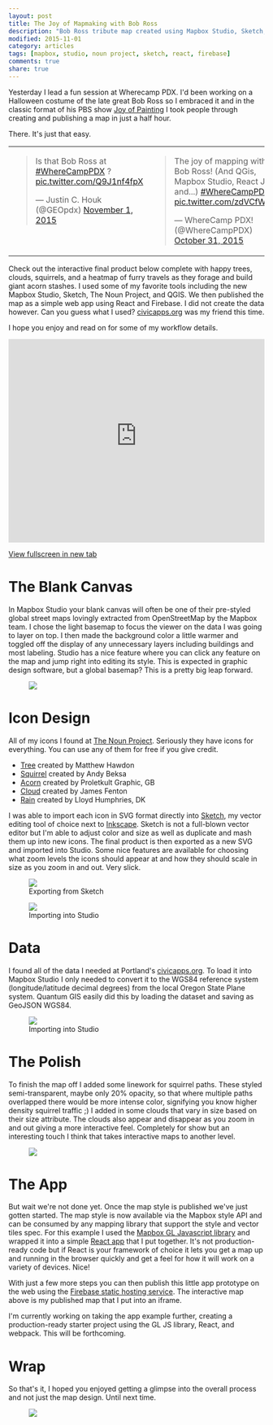 ```yaml
---
layout: post
title: The Joy of Mapmaking with Bob Ross
description: "Bob Ross tribute map created using Mapbox Studio, Sketch, and Portland open data"
modified: 2015-11-01
category: articles
tags: [mapbox, studio, noun project, sketch, react, firebase]
comments: true
share: true
---
```


Yesterday I lead a fun session at Wherecamp PDX.  I'd been working on a Halloween costume of the late great Bob Ross so I embraced it and in the classic format of his PBS show [Joy of Painting](https://en.wikipedia.org/wiki/The_Joy_of_Painting) I took people through creating and publishing a map in just a half hour.  

There. It's just that easy.

<table>
  <tr>
    <td valign="top">
      <blockquote class="twitter-tweet" lang="en"><p lang="en" dir="ltr">Is that Bob Ross at <a href="https://twitter.com/hashtag/WhereCampPDX?src=hash">#WhereCampPDX</a> ? <a href="https://t.co/Q9J1nf4fpX">pic.twitter.com/Q9J1nf4fpX</a></p>&mdash; Justin C. Houk (@GEOpdx) <a href="https://twitter.com/GEOpdx/status/660826698611470336">November 1, 2015</a></blockquote>
    </td>
    <td valign="top">
      <blockquote class="twitter-tweet" lang="en"><p lang="en" dir="ltr">The joy of mapping with Bob Ross! (And QGis, Mapbox Studio, React JS, and...) <a href="https://twitter.com/hashtag/WhereCampPDX?src=hash">#WhereCampPDX</a> <a href="https://t.co/zdVCfWItfa">pic.twitter.com/zdVCfWItfa</a></p>&mdash; WhereCamp PDX! (@WhereCampPDX) <a href="https://twitter.com/WhereCampPDX/status/660519787362029568">October 31, 2015</a></blockquote>
    </td>
  </tr>
</table>
<script async src="//platform.twitter.com/widgets.js" charset="utf-8"></script>

Check out the interactive final product below complete with happy trees, clouds, squirrels, and a heatmap of furry travels as they forage and build giant acorn stashes.  I used some of my favorite tools including the new Mapbox Studio, Sketch, The Noun Project, and QGIS.  We then published the map as a simple web app using React and Firebase.  I did not create the data however.  Can you guess what I used?  [civicapps.org](http://civicapps.org) was my friend this time.  

I hope you enjoy and read on for some of my workflow details.  

<iframe width="100%" height="400" src="https://the-happy-place.firebaseapp.com/" frameborder="0" allowfullscreen></iframe>

<a href="https://the-happy-place.firebaseapp.com/" target="_blank">View fullscreen in new tab</a>

# The Blank Canvas

In Mapbox Studio your blank canvas will often be one of their pre-styled global street maps lovingly extracted from OpenStreetMap by the Mapbox team.  I chose the light basemap to focus the viewer on the data I was going to layer on top.  I then made the background color a little warmer and toggled off the display of any unnecessary layers including buildings and most labeling.  Studio has a nice feature where you can click any feature on the map and jump right into editing its style.  This is expected in graphic design software, but a global basemap?  This is a pretty big leap forward.

<figure>
    <a href="/images/posts/joyofmap/stylemenu.jpg"><img src="/images/posts/joyofmap/stylemenu.jpg"></a>
</figure>    

# Icon Design

All of my icons I found at [The Noun Project](https://thenounproject.com/).  Seriously they have icons for everything.  You can use any of them for free if you give credit.

* [Tree](https://thenounproject.com/icon/88105/) created by Matthew Hawdon
* [Squirrel](https://thenounproject.com/icon/16683/) created by Andy Beksa
* [Acorn](https://thenounproject.com/icon/1685/) created by Proletkult Graphic, GB
* [Cloud](https://thenounproject.com/icon/3765/) created by James Fenton
* [Rain](https://thenounproject.com/icon/96901/) created by Lloyd Humphries, DK

I was able to import each icon in SVG format directly into [Sketch](https://www.sketchapp.com/), my vector editing tool of choice next to [Inkscape](https://inkscape.org/en/).  Sketch is not a full-blown vector editor but I'm able to adjust color and size as well as duplicate and mash them up into new icons.  The final product is then exported as a new SVG and imported into Studio.  Some nice features are available for choosing what zoom levels the icons should appear at and how they should scale in size as you zoom in and out.  Very slick.

<figure>
    <a href="/images/posts/joyofmap/acorn-pile.png"><img src="/images/posts/joyofmap/acorn-pile.png"></a>
    <figcaption>Exporting from Sketch</figcaption>
</figure>

<figure>
    <a href="/images/posts/joyofmap/acorns-add.jpg"><img src="/images/posts/joyofmap/acorns-add.jpg"></a>
    <figcaption>Importing into Studio</figcaption>
</figure>

# Data

I found all of the data I needed at Portland's [civicapps.org](http://civicapps.org).  To load it into Mapbox Studio I only needed to convert it to the WGS84 reference system (longitude/latitude decimal degrees) from the local Oregon State Plane system.  Quantum GIS easily did this by loading the dataset and saving as GeoJSON WGS84.

<figure>
    <a href="/images/posts/joyofmap/qgis.jpg"><img src="/images/posts/joyofmap/qgis.jpg"></a>
    <figcaption>Importing into Studio</figcaption>
</figure>

# The Polish

To finish the map off I added some linework for squirrel paths.  These styled semi-transparent, maybe only 20% opacity, so that where multiple paths overlapped there would be more intense color, signifying you know higher density squirrel traffic ;)  I added in some clouds that vary in size based on their size attribute. The clouds also appear and disappear as you zoom in and out giving a more interactive feel.  Completely for show but an interesting touch I think that takes interactive maps to another level.

<figure>
    <a href="/images/posts/joyofmap/clouds.jpg"><img src="/images/posts/joyofmap/clouds.jpg"></a>
</figure>

# The App

But wait we're not done yet.  Once the map style is published we've just gotten started.  The map style is now available via the Mapbox style API and can be consumed by any mapping library that support the style and vector tiles spec.  For this example I used the [Mapbox GL Javascript library](https://www.mapbox.com/mapbox-gl-js/) and wrapped it into a simple [React app](https://github.com/twelch/react-mapbox-gl-js) that I put together.  It's not production-ready code but if React is your framework of choice it lets you get a map up and running in the browser quickly and get a feel for how it will work on a variety of devices.  Nice!

With just a few more steps you can then publish this little app prototype on the web using the [Firebase static hosting service](https://www.firebase.com/docs/hosting/).  The interactive map above is my published map that I put into an iframe.

I'm currently working on taking the app example further, creating a production-ready starter project using the GL JS library, React, and webpack.  This will be forthcoming.

# Wrap

So that's it, I hoped you enjoyed getting a glimpse into the overall process and not just the map design.  Until next time.

<figure>
    <a href="/images/posts/joyofmap/wave.gif"><img src="/images/posts/joyofmap/wave.gif"></a>
</figure>
